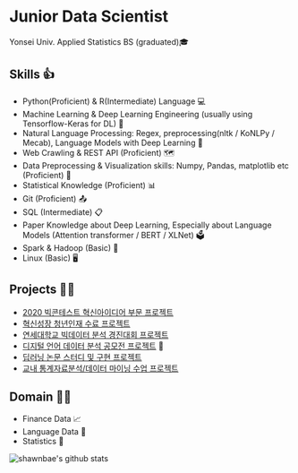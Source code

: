# Junior Data Scientist
Yonsei Univ. Applied Statistics BS (graduated)🎓


## Skills 👍
- Python(Proficient) & R(Intermediate) Language 💻
- Machine Learning & Deep Learning Engineering (usually using Tensorflow-Keras for DL) 📱
- Natural Language Processing: Regex, preprocessing(nltk / KoNLPy / Mecab), Language Models with Deep Learning 📰
- Web Crawling & REST API (Proficient) 🗺
- Data Preprocessing & Visualization skills: Numpy, Pandas, matplotlib etc (Proficient) 🧭
- Statistical Knowledge (Proficient) 📊
- Git (Proficient) 📤
- SQL (Intermediate) 📋
- Paper Knowledge about Deep Learning, Especially about Language Models (Attention transformer / BERT / XLNet) 🗳
- Spark & Hadoop (Basic) 📲
- Linux (Basic) 🖥


## Projects 🧑‍💼
- [2020 빅콘테스트 혁신아이디어 부문 프로젝트](https://github.com/shawnbae/Projects/blob/master/Competition/2020%20%EB%B9%85%EC%BD%98%ED%85%8C%EC%8A%A4%ED%8A%B8%20%ED%98%81%EC%8B%A0%EC%95%84%EC%9D%B4%EB%94%94%EC%96%B4%EB%B6%80%EB%AC%B8/%EC%97%AD%EC%82%BC1701%ED%98%B8.pdf)
- [혁신성장 청년인재 수료 프로젝트](https://github.com/shawnbae/Projects/blob/master/ECOBEE.pdf)
- [연세대학교 빅데이터 분석 경진대회 프로젝트](https://github.com/shawnbae/Projects/tree/master/Competition/%EB%B9%85%EB%8D%B0%EC%9D%B4%ED%84%B0%20%EB%B6%84%EC%84%9D%20%EA%B2%BD%EC%A7%84%EB%8C%80%ED%9A%8C)
- [디지털 언어 데이터 분석 공모전 프로젝트](https://github.com/shawnbae/Projects/tree/master/Competition/%EB%94%94%EC%A7%80%ED%84%B8%20%EC%96%B8%EC%96%B4%20%EB%8D%B0%EC%9D%B4%ED%84%B0%20%EB%B6%84%EC%84%9D%20%EA%B2%BD%EC%A7%84%EB%8C%80%ED%9A%8C) 🥇
- [딥러닝 논문 스터디 및 구현 프로젝트](https://github.com/shawnbae/Projects/tree/master/DeepLearning) 
- [교내 통계자료분석/데이터 마이닝 수업 프로젝트](https://github.com/shawnbae/Projects/tree/master/Classes)



## Domain 🚴‍♀️
- Finance Data 📈
- Language Data 📄
- Statistics 📖

![shawnbae's github stats](https://github-readme-stats.vercel.app/api?username=shawnbae&show_icons=true&theme=radical)
